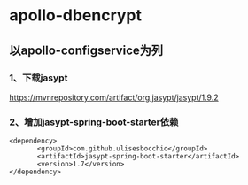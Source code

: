 # apollo-dbencrypt


## 以apollo-configservice为列
### 1、下载jasypt
https://mvnrepository.com/artifact/org.jasypt/jasypt/1.9.2

### 2、增加jasypt-spring-boot-starter依赖
 ```
 <dependency>
		<groupId>com.github.ulisesbocchio</groupId>
		<artifactId>jasypt-spring-boot-starter</artifactId>
		<version>1.7</version>
 </dependency>
 ```
